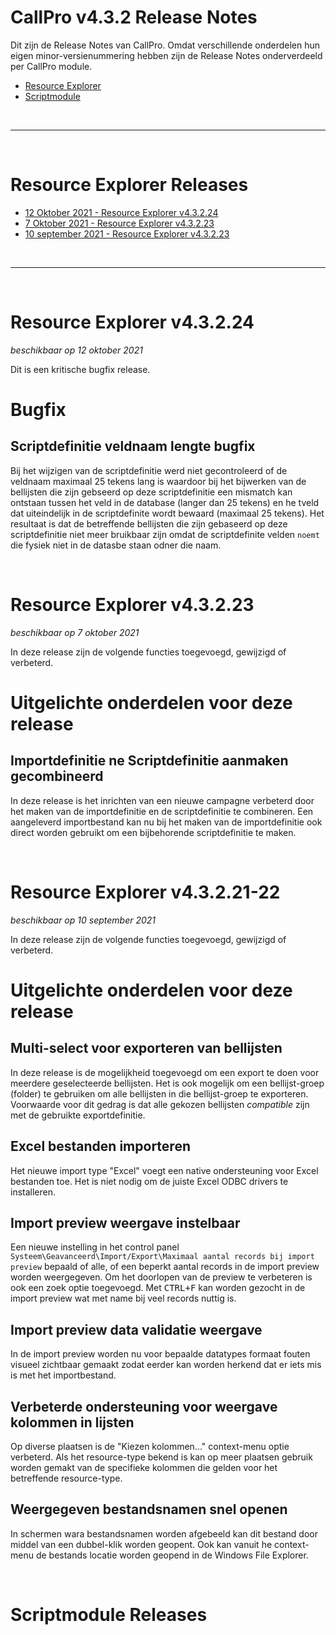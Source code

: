 # CallPro v4.3.2 Release Notes
Dit zijn de Release Notes van CallPro. Omdat verschillende onderdelen hun eigen minor-versienummering hebben zijn de Release Notes onderverdeeld per CallPro module. 

* [Resource Explorer](#resource-explorer-releases)
* [Scriptmodule](#scriptmodule-releases)

<br/>

***

<br/>

# Resource Explorer Releases

* [12 Oktober 2021 - Resource Explorer v4.3.2.24](#resource-explorer-v43224)
* [7 Oktober 2021 - Resource Explorer v4.3.2.23](#resource-explorer-v43223)
* [10 september 2021 - Resource Explorer v4.3.2.23](#resource-explorer-v43221-22)

<br/>

***

<br/>

# Resource Explorer v4.3.2.24
*beschikbaar op 12 oktober 2021*

Dit is een kritische bugfix release.

# Bugfix

## Scriptdefinitie veldnaam lengte bugfix
Bij het wijzigen van de scriptdefinitie werd niet gecontroleerd of de veldnaam maximaal 25 tekens lang is waardoor bij het bijwerken van de bellijsten die zijn gebseerd op deze scriptdefinitie een mismatch kan ontstaan tussen het veld in de database (langer dan 25 tekens) en he tveld dat uiteindelijk in de scriptdefinite wordt bewaard (maximaal 25 tekens).
Het resultaat is dat de betreffende bellijsten die zijn gebaseerd op deze scriptdefinitie niet meer bruikbaar zijn omdat de scriptdefinite velden `noemt` die fysiek niet in de datasbe staan odner die naam. 

<br/>

# Resource Explorer v4.3.2.23
*beschikbaar op 7 oktober 2021*

In deze release zijn de volgende functies toegevoegd, gewijzigd of verbeterd.


# Uitgelichte onderdelen voor deze release

## Importdefinitie ne Scriptdefinitie aanmaken gecombineerd
In deze release is het inrichten van een nieuwe campagne verbeterd door het maken van de importdefinitie en de scriptdefinitie te combineren. 
Een aangeleverd importbestand kan nu bij het maken van de importdefinitie ook direct worden gebruikt om een bijbehorende scriptdefinitie te maken.

<br/>


# Resource Explorer v4.3.2.21-22
*beschikbaar op 10 september 2021*

In deze release zijn de volgende functies toegevoegd, gewijzigd of verbeterd.


# Uitgelichte onderdelen voor deze release

## Multi-select voor exporteren van bellijsten
In deze release is de mogelijkheid toegevoegd om een export te doen voor meerdere geselecteerde bellijsten. Het is ook mogelijk om een bellijst-groep (folder) te gebruiken om alle bellijsten in die bellijst-groep te exporteren. Voorwaarde voor dit gedrag is dat alle gekozen bellijsten *compatible* zijn met de gebruikte exportdefinitie.

## Excel bestanden importeren
Het nieuwe import type "Excel" voegt een native ondersteuning voor Excel bestanden toe. Het is niet nodig om de juiste Excel ODBC drivers te installeren.

## Import preview weergave instelbaar
Een nieuwe instelling in het control panel `Systeem\Geavanceerd\Import/Export\Maximaal aantal records bij import preview` bepaald of alle, of een beperkt aantal records in de import preview worden weergegeven.
Om het doorlopen van de preview te verbeteren is ook een zoek optie toegevoegd. Met <kbd>CTRL+F</kbd> kan worden gezocht in de import preview wat met name bij veel records nuttig is.

## Import preview data validatie weergave
In de import preview worden nu voor bepaalde datatypes formaat fouten visueel zichtbaar gemaakt zodat eerder kan worden herkend dat er iets mis is met het importbestand.

## Verbeterde ondersteuning voor weergave kolommen in lijsten
Op diverse plaatsen is de "Kiezen kolommen..." context-menu optie verbeterd. Als het resource-type bekend is kan op meer plaatsen gebruik worden gemakt van de specifieke kolommen die gelden voor het betreffende resource-type.

## Weergegeven bestandsnamen snel openen
In schermen wara bestandsnamen worden afgebeeld kan dit bestand door middel van een dubbel-klik worden geopent. Ook kan vanuit he context-menu de bestands locatie worden geopend in de Windows File Explorer.

<br/>

# Scriptmodule Releases